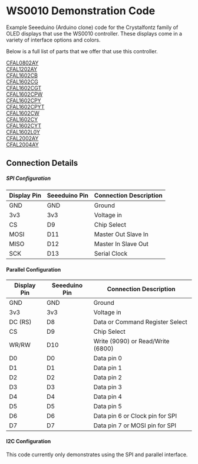 # WS0010 Demonstration Code

Example Seeeduino (Arduino clone) code for the Crystalfontz family of OLED displays that use the WS0010 controller. These displays come in a variety of interface options and colors. 

Below is a full list of parts that we offer that use this controller.

[CFAL0802AY](https://www.crystalfontz.com/product/CFAL0802AY)\
[CFAL1202AY](https://www.crystalfontz.com/product/CFAL1202AY)\
[CFAL1602CB](https://www.crystalfontz.com/product/CFAL1602CB)\
[CFAL1602CG](https://www.crystalfontz.com/product/CFAL1602CG)\
[CFAL1602CGT](https://www.crystalfontz.com/product/CFAL1602CGT)\
[CFAL1602CPW](https://www.crystalfontz.com/product/CFAL1602CPW)\
[CFAL1602CPY](https://www.crystalfontz.com/product/CFAL1602CPY)\
[CFAL1602CPYT](https://www.crystalfontz.com/product/CFAL1602CPYT)\
[CFAL1602CW](https://www.crystalfontz.com/product/CFAL1602CW)\
[CFAL1602CY](https://www.crystalfontz.com/product/CFAL1602CY)\
[CFAL1602CYT](https://www.crystalfontz.com/product/CFAL1602CYT)\
[CFAL1602L0Y](https://www.crystalfontz.com/product/CFAL1602L0Y)\
[CFAL2002AY](https://www.crystalfontz.com/product/CFAL2002AY)\
[CFAL2004AY](https://www.crystalfontz.com/product/CFAL2004AY)


## Connection Details
##### SPI Configuration
| Display Pin       | Seeeduino Pin | Connection Description            
|-------------------|---------------|-----------------------------------
| GND               | GND           | Ground
| 3v3               | 3v3           | Voltage in
| CS                | D9            | Chip Select
| MOSI              | D11           | Master Out Slave In
| MISO              | D12           | Master In Slave Out
| SCK               | D13           | Serial Clock


#### Parallel Configuration
| Display Pin       | Seeeduino Pin | Connection Description            
|-------------------|---------------|-----------------------------------
| GND               | GND           | Ground
| 3v3               | 3v3           | Voltage in
| DC (RS)           | D8            | Data or Command Register Select
| CS                | D9            | Chip Select
| WR/RW             | D10           | Write (9090) or Read/Write (6800)
| D0                | D0            | Data pin 0
| D1                | D1            | Data pin 1
| D2                | D2            | Data pin 2
| D3                | D3            | Data pin 3
| D4                | D4            | Data pin 4
| D5                | D5            | Data pin 5
| D6                | D6            | Data pin 6 or Clock pin for SPI
| D7                | D7            | Data pin 7 or MOSI pin for SPI

#### I2C Configuration
This code currently only demonstrates using the SPI and parallel interface.

